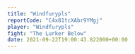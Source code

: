 ```yaml
---
title: "Windfurypls"
reportCode: "C4x81tcXAbr9YMgj"
player: "Windfurypls"
fight: "The Lurker Below"
date: 2021-09-22T19:00:43.822000+00:00
---
```

